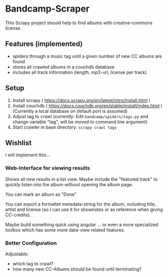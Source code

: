 # Bandcamp-Scraper

This Scrapy project should help to find albums with creative-commons license.

## Features (implemented)

 - spiders through a music tag until a given number of new CC albums are found
 - stores all crawled albums in a couchdb database
 - includes all track information (length, mp3-url, license per track)

## Setup

1. Install scrapy ( https://docs.scrapy.org/en/latest/intro/install.html )
2. Install couchdb ( https://docs.couchdb.org/en/stable/install/index.html )
   (Currently a local database on default port is assumed)
3. Adjust tag to crawl (currently: Edit `bandcamp/spiders/tags.py` and change variable "tag", will be moved to command line argument)
4. Start crawler in base directory: `scrapy crawl tags`

## Wishlist

I will implement this...

### Web-Interface for viewing results
Shows all new results in a list view. Maybe include the "featured track" to quickly listen into the album without opening the album page.

You can mark an album as "Done"

You can export a formattet metadata-string for the album, including title, artist and license (so I can use it for shownotes or as reference when giving CC-credits).

Maybe build something quick using angular ... or even a more specialized toolbox which has some more data-view related features.


### Better Configuration
Adjustable:

- which tag to crawl?
- how many new CC-Albums should be found until terminating?
